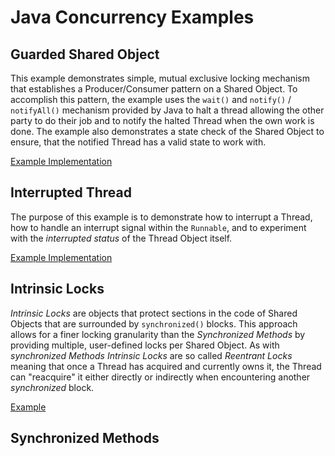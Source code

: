 Java Concurrency Examples
=========================

## Guarded Shared Object
This example demonstrates simple, mutual exclusive locking mechanism that establishes a Producer/Consumer
pattern on a Shared Object. To accomplish this pattern, the example uses the `wait()` and `notify()` / `notifyAll()`
mechanism provided by Java to halt a thread allowing the other party to do their job and to notify the halted
Thread when the own work is done. The example also demonstrates a state check of the Shared Object to ensure,
that the notified Thread has a valid state to work with.

[Example Implementation](ExampleGuarded.java)

## Interrupted Thread
The purpose of this example is to demonstrate how to interrupt a Thread, how to handle an interrupt signal within
the `Runnable`, and to experiment with the _interrupted status_ of the Thread Object itself.

[Example Implementation](ExampleInterrupted.java)

## Intrinsic Locks
_Intrinsic Locks_ are objects that protect sections in the code of Shared Objects that are surrounded by
`synchronized()` blocks. This approach allows for a finer locking granularity than the _Synchronized Methods_
by providing multiple, user-defined locks per Shared Object. As with _synchronized Methods_ _Intrinsic Locks_
are so called _Reentrant Locks_ meaning that once a Thread has acquired and currently owns it, the Thread can
"reacquire" it either directly or indirectly when encountering another _synchronized_ block.

[Example](ExampleLocked.java)

## Synchronized Methods